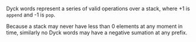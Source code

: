 Dyck words represent a series of valid operations over a stack, where +1 is `append` and -1 is `pop`.

Because a stack may never have less than 0 elements at any moment in time, similarly no Dyck words may have a negative sumation at any prefix.
